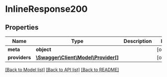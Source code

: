 # InlineResponse200

## Properties
Name | Type | Description | Notes
------------ | ------------- | ------------- | -------------
**meta** | **object** |  | [optional] 
**providers** | [**\Swagger\Client\Model\Provider[]**](Provider.md) |  | [optional] 

[[Back to Model list]](../README.md#documentation-for-models) [[Back to API list]](../README.md#documentation-for-api-endpoints) [[Back to README]](../README.md)


